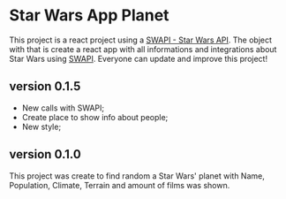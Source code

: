 # Star Wars App Planet

This project is a react project using a [SWAPI - Star Wars API](https://swapi.co/). The object with that is create a react app with all informations and integrations about Star Wars using [SWAPI](https://swapi.co/). Everyone can update and improve this project!

## version 0.1.5
 - New calls with SWAPI;
 - Create place to show info about people;
 - New style;


## version 0.1.0
This project was create to find random a Star Wars' planet with Name, Population, Climate, Terrain and amount of films was shown.
